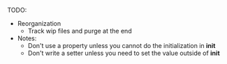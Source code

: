 TODO:

- Reorganization
    - Track wip files and purge at the end
- Notes:
    - Don't use a property unless you cannot do the initialization in __init__
    - Don't write a setter unless you need to set the value outside of __init__
